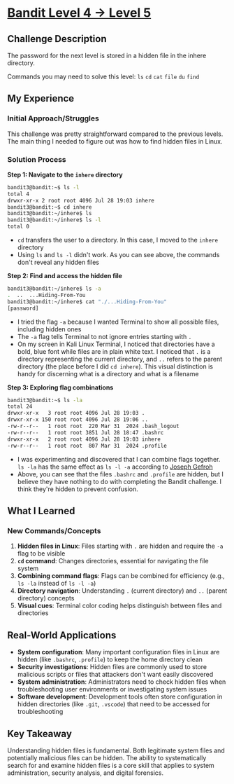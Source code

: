 # [Bandit Level 4 → Level 5](https://overthewire.org/wargames/bandit/bandit5.html)

## Challenge Description
The password for the next level is stored in a hidden file in the inhere directory.

Commands you may need to solve this level:
`ls` `cd` `cat` `file` `du` `find`

## My Experience

### Initial Approach/Struggles
This challenge was pretty straightforward compared to the previous levels. The main thing I needed to figure out was how to find hidden files in Linux.

### Solution Process

**Step 1: Navigate to the `inhere` directory**
```bash
bandit3@bandit:~$ ls -l
total 4
drwxr-xr-x 2 root root 4096 Jul 28 19:03 inhere
bandit3@bandit:~$ cd inhere
bandit3@bandit:~/inhere$ ls
bandit3@bandit:~/inhere$ ls -l
total 0
```
- `cd` transfers the user to a directory. In this case, I moved to the `inhere` directory
- Using `ls` and `ls -l` didn't work. As you can see above, the commands don't reveal any hidden files

**Step 2: Find and access the hidden file**
```bash
bandit3@bandit:~/inhere$ ls -a
.  ..  ...Hiding-From-You
bandit3@bandit:~/inhere$ cat "./...Hiding-From-You"
[password]
```
- I tried the flag `-a` because I wanted Terminal to show all possible files, including hidden ones
- The `-a` flag tells Terminal to not ignore entries starting with `.`
- On my screen in Kali Linux Terminal, I noticed that directories have a bold, blue font while files are in plain white text. I noticed that `.` is a directory representing the current directory, and `..` refers to the parent directory (the place before I did `cd inhere`). This visual distinction is handy for discerning what is a directory and what is a filename

**Step 3: Exploring flag combinations**
```bash
bandit3@bandit:~$ ls -la
total 24
drwxr-xr-x   3 root root 4096 Jul 28 19:03 .
drwxr-xr-x 150 root root 4096 Jul 28 19:06 ..
-rw-r--r--   1 root root  220 Mar 31  2024 .bash_logout
-rw-r--r--   1 root root 3851 Jul 28 18:47 .bashrc
drwxr-xr-x   2 root root 4096 Jul 28 19:03 inhere
-rw-r--r--   1 root root  807 Mar 31  2024 .profile
```
- I was experimenting and discovered that I can combine flags together. `ls -la` has the same effect as `ls -l -a` according to [Joseph Gefroh](https://jgefroh.medium.com/a-beginners-guide-to-linux-command-line-56a8004e2471)
- Above, you can see that the files `.bashrc` and `.profile` are hidden, but I believe they have nothing to do with completing the Bandit challenge. I think they're hidden to prevent confusion.

## What I Learned

### New Commands/Concepts
1. **Hidden files in Linux**: Files starting with `.` are hidden and require the `-a` flag to be visible
2. **`cd` command**: Changes directories, essential for navigating the file system
3. **Combining command flags**: Flags can be combined for efficiency (e.g., `ls -la` instead of `ls -l -a`)
4. **Directory navigation**: Understanding `.` (current directory) and `..` (parent directory) concepts
5. **Visual cues**: Terminal color coding helps distinguish between files and directories

## Real-World Applications
- **System configuration**: Many important configuration files in Linux are hidden (like `.bashrc`, `.profile`) to keep the home directory clean
- **Security investigations**: Hidden files are commonly used to store malicious scripts or files that attackers don't want easily discovered
- **System administration**: Administrators need to check hidden files when troubleshooting user environments or investigating system issues
- **Software development**: Development tools often store configuration in hidden directories (like `.git`, `.vscode`) that need to be accessed for troubleshooting

## Key Takeaway
Understanding hidden files is fundamental. Both legitimate system files and potentially malicious files can be hidden. The ability to systematically search for and examine hidden files is a core skill that applies to system administration, security analysis, and digital forensics.
